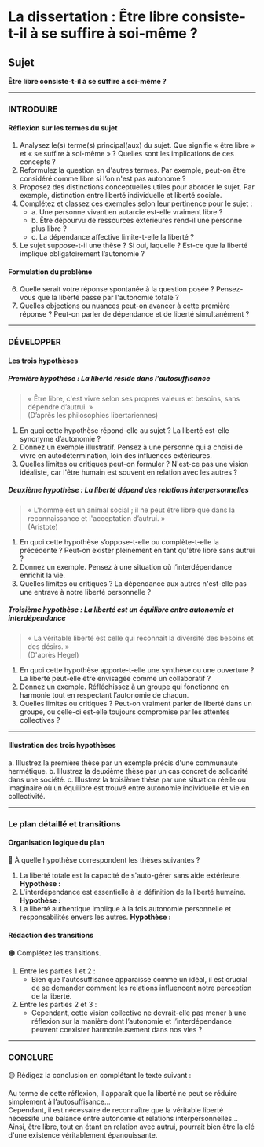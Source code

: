 # La dissertation : Être libre consiste-t-il à se suffire à soi-même ?

## Sujet
**Être libre consiste-t-il à se suffire à soi-même ?**

---

### INTRODUIRE

#### Réflexion sur les termes du sujet

1. Analysez le(s) terme(s) principal(aux) du sujet. Que signifie « être libre » et « se suffire à soi-même » ? Quelles sont les implications de ces concepts ?
2. Reformulez la question en d'autres termes. Par exemple, peut-on être considéré comme libre si l’on n'est pas autonome ?
3. Proposez des distinctions conceptuelles utiles pour aborder le sujet. Par exemple, distinction entre liberté individuelle et liberté sociale.
4. Complétez et classez ces exemples selon leur pertinence pour le sujet :
   - a. Une personne vivant en autarcie est-elle vraiment libre ?
   - b. Être dépourvu de ressources extérieures rend-il une personne plus libre ?
   - c. La dépendance affective limite-t-elle la liberté ?
5. Le sujet suppose-t-il une thèse ? Si oui, laquelle ? Est-ce que la liberté implique obligatoirement l’autonomie ?

#### Formulation du problème

6. Quelle serait votre réponse spontanée à la question posée ? Pensez-vous que la liberté passe par l'autonomie totale ?
7. Quelles objections ou nuances peut-on avancer à cette première réponse ? Peut-on parler de dépendance et de liberté simultanément ?

---

### DÉVELOPPER

#### Les trois hypothèses

##### Première hypothèse : La liberté réside dans l’autosuffisance

> « Être libre, c'est vivre selon ses propres valeurs et besoins, sans dépendre d’autrui. »  
> (D’après les philosophies libertariennes)

1. En quoi cette hypothèse répond-elle au sujet ? La liberté est-elle synonyme d’autonomie ?
2. Donnez un exemple illustratif. Pensez à une personne qui a choisi de vivre en autodétermination, loin des influences extérieures.
3. Quelles limites ou critiques peut-on formuler ? N'est-ce pas une vision idéaliste, car l'être humain est souvent en relation avec les autres ?

##### Deuxième hypothèse : La liberté dépend des relations interpersonnelles

> « L'homme est un animal social ; il ne peut être libre que dans la reconnaissance et l'acceptation d’autrui. »  
> (Aristote)

1. En quoi cette hypothèse s’oppose-t-elle ou complète-t-elle la précédente ? Peut-on exister pleinement en tant qu'être libre sans autrui ?
2. Donnez un exemple. Pensez à une situation où l’interdépendance enrichit la vie.
3. Quelles limites ou critiques ? La dépendance aux autres n'est-elle pas une entrave à notre liberté personnelle ?

##### Troisième hypothèse : La liberté est un équilibre entre autonomie et interdépendance

> « La véritable liberté est celle qui reconnaît la diversité des besoins et des désirs. »  
> (D'après Hegel)

1. En quoi cette hypothèse apporte-t-elle une synthèse ou une ouverture ? La liberté peut-elle être envisagée comme un collaboratif ?
2. Donnez un exemple. Réfléchissez à un groupe qui fonctionne en harmonie tout en respectant l’autonomie de chacun.
3. Quelles limites ou critiques ? Peut-on vraiment parler de liberté dans un groupe, ou celle-ci est-elle toujours compromise par les attentes collectives ?

---

#### Illustration des trois hypothèses

a. Illustrez la première thèse par un exemple précis d'une communauté hermétique.
b. Illustrez la deuxième thèse par un cas concret de solidarité dans une société.
c. Illustrez la troisième thèse par une situation réelle ou imaginaire où un équilibre est trouvé entre autonomie individuelle et vie en collectivité.

---

### Le plan détaillé et transitions

#### Organisation logique du plan

🔴 À quelle hypothèse correspondent les thèses suivantes ?

1. La liberté totale est la capacité de s'auto-gérer sans aide extérieure. **Hypothèse :**
2. L'interdépendance est essentielle à la définition de la liberté humaine. **Hypothèse :**
3. La liberté authentique implique à la fois autonomie personnelle et responsabilités envers les autres. **Hypothèse :**

#### Rédaction des transitions

🟠 Complétez les transitions.

1. Entre les parties 1 et 2 :  
   - Bien que l'autosuffisance apparaisse comme un idéal, il est crucial de se demander comment les relations influencent notre perception de la liberté.
2. Entre les parties 2 et 3 :  
   - Cependant, cette vision collective ne devrait-elle pas mener à une réflexion sur la manière dont l’autonomie et l’interdépendance peuvent coexister harmonieusement dans nos vies ?

---

### CONCLURE

🟡 Rédigez la conclusion en complétant le texte suivant :

Au terme de cette réflexion, il apparaît que la liberté ne peut se réduire simplement à l’autosuffisance…  
Cependant, il est nécessaire de reconnaître que la véritable liberté nécessite une balance entre autonomie et relations interpersonnelles…  
Ainsi, être libre, tout en étant en relation avec autrui, pourrait bien être la clé d'une existence véritablement épanouissante.